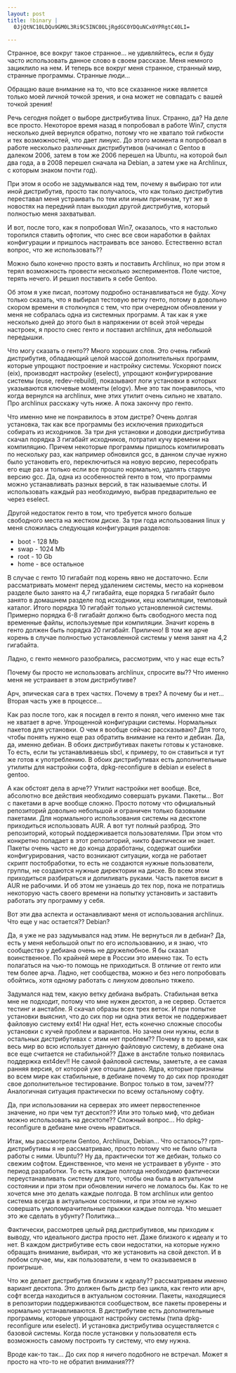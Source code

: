 ```yaml
--- 
layout: post
title: !binary |
  0JjQtNC10LDQu9GM0L3Ri9C5INC00LjRgdGC0YDQuNCx0YPRgtC40LI=

---
```

Странное, все вокруг такое странное... не удивляйтесь, если я буду часто использовать данное слово в своем рассказе. Меня немного зациклило на нем. И теперь все вокруг меня странное, странный мир, странные программы. Странные люди...

Обращаю ваше внимание на то, что все сказанное ниже является только моей личной точкой зрения, и она может не совпадать с вашей точкой зрения!

Речь сегодня пойдет о выборе дистрибутива linux. Странно, да? На деле все просто. Некоторое время назад я попробовал в работе Win7, спустя несколько дней вернулся обратно, потому что не хватало той гибкости и тех возможностей, что дает линукс. До этого момента я попробовал в работе несколько различных дистрибутивов (начинал с Gentoo в далеком 2006, затем в том же 2006 перешел на Ubuntu, на которой был два года, а в 2008 перешел сначала на Debian, а затем уже на Archlinux, с которым знаком почти год).

При этом я особо не задумывался над тем, почему я выбираю тот или иной дистрибутив, просто так получалось, что как только дистрибутив переставал меня устраивать по тем или иным причинам, тут же в новостях на передний план выходил другой дистрибутив, который полностью меня захватывал.

И вот, после того, как я попробовал Win7, оказалось, что я настолько торопился ставить офтопик, что снес все свои наработки в файлах конфигурации и пришлось настраивать все заново. Естественно встал вопрос, что же использовать??

Можно было конечно просто взять и поставить Archlinux, но при этом я терял возможность провести несколько экспериментов. Поле чистое, терять нечего. И решил поставить я себе Gentoo.

Об этом я уже писал, поэтому подробно останавливаться не буду. Хочу только сказать, что я выбирал тестовую ветку генто, потому в довольно скором времени я столкнулся с тем, что при очередном обновлении у меня не собралась одна из системных программ. А так как я уже несколько дней до этого был в напряжении от всей этой череды настроек, я просто снес генто и поставил archlinux, для небольшой передышки.

Что могу сказать о генто?? Много хороших слов. Это очень гибкий дистрибутив, обладающий целой массой дополнительных программ, которые упрощают построение и настройку системы. Ускоряют поиск (eix), производят настройку (eselect), упрощают конфигурирование системы (euse, redev-rebuild), показывают логи установки в которых указываются ключевые моменты (elogv). Мне это так понравилось, что когда вернулся на archlinux, мне этих утилит очень сильно не хватало. Про archlinux расскажу чуть ниже. А пока закончу про генто.

Что именно мне не понравилось в этом дистре? Очень долгая установка, так как все программы без исключения приходиться собирать из исходников. За три дня установки и доводки дистрибутива скачал порядка 3 гигабайт исходников, потратил кучу времени на компиляцию. Причем некоторые программы пришлось компилировать по нескольку раз, как например обновился gcc, в данном случае нужно было установить его, переключиться на новую версию, пересобрать его еще раз и только если все прошло нормально, удалять старую версию gcc. Да, одна из особенностей генто в том, что программы можно устанавливать разных версий, в так называемые слоты. И использовать каждый раз необходимую, выбрав предварительно ее через eselect.

Другой недостаток генто в том, что требуется много больше свободного места на жестком диске. За три года использования linux у меня сложилась следующая конфигурация разделов:
<ul>
	<li> boot - 128 Mb</li>
	<li> swap - 1024 Mb</li>
	<li> root - 10 Gb</li>
	<li> home - все остальное</li>
</ul>
В случае с генто 10 гигабайт под корень явно не достаточно. Если рассматривать момент перед удалением системы, место на корневом разделе было занято на 4,7 гигабайта, еще порядка 5 гигабайт было занято в домашнем разделе под исходники, кеш компиляции, темповый каталог. Итого порядка 10 гигабайт только установленной системы. Примерно порядка 6-8 гигабайт должно быть свободного места под временные файлы, используемые при компиляции. Значит корень в генто должен быть порядка 20 гигабайт. Прилично! В том же арче корень в случае полностью установленной системы у меня занят на 4,2 гигабайта.

Ладно, с генто немного разобрались, рассмотрим, что у нас еще есть?

Почему бы просто не использовать archlinux, спросите вы?? Что именно меня не устраивает в этом дистрибутиве?

Арч, эпическая сага в трех частях. Почему в трех? А почему бы и нет... Вторая часть уже в процессе...

Как раз после того, как я посидел в генто я понял, чего именно мне так не хватает в арче. Упрощенной конфигурации системы. Нормальных пакетов для установки. О чем я вообще сейчас рассказываю? Для того, чтобы понять нужно еще раз обратить внимание на генто и дебиан. Да, да, именно дебиан. В обоих дистрибутивах пакеты готовы к установке. То есть, если ты устанавливаешь sbcl, к примеру, то он ставиться и тут же готов к употреблению. В обоих дистрибутивах есть дополнительные утилиты для настройки софта, dpkg-reconfigure в debian и eselect в gentoo.

А как обстоят дела в арче?? Утилит настройки нет вообще. Все, абсолютно все действия необходимо совершать руками. Пакеты... Вот с пакетами в арче вообще сложно. Просто потому что официальный репозиторий довольно небольшой и ограничен только базовыми пакетами. Для нормального использования системы на десктопе приходиться использовать AUR. А вот тут полный разброд. Это репозиторий, который поддерживается пользователями. При этом что конкретно попадает в этот репозиторий, никто фактически не знает. Пакеты очень часто не до конца доработаны, содержат ошибки конфигурирования, часто возникают ситуации, когда не работает скрипт постобработки, то есть не создаются нужные пользователи, группы, не создаются нужные директории на диске. Во всем этом приходиться разбираться и допиливать руками. Часть пакетов висит в AUR не рабочими. И об этом не узнаешь до тех пор, пока не потратишь некоторую часть своего времени на попытку установить и заставить работать эту программу у себя.

Вот эти два аспекта и останавливают меня от использования archlinux. Что еще у нас остается?? Debian?

Да, я уже не раз задумывался над этим. Не вернуться ли в дебиан? Да, есть у меня небольшой опыт по его использованию, и я знаю, что сообщество у дебиана очень не дружелюбное. Я бы сказал воинственное. По крайней мере в России это именно так. То есть полагаться на чью-то помощь не приходиться. В отличие от генто или тем более арча. Ладно, нет сообщества, можно и без него попробовать обойтись, хотя одному работать с линухом довольно тяжело.

Задумался над тем, какую ветку дебиана выбрать. Стабильная ветка мне не подходит, потому что мне нужен десктоп, а не сервер. Остается тестинг и анстабле. Я скачал образы всех трех веток. И при попытке установки выяснил, что до сих пор ни одна этих веток не поддерживает файловую систему ext4! Ни одна! Нет, есть конечно сложные способы установки с кучей проблем и вариантов. Но зачем они нужны, если в остальных дистрибутивах с этим нет проблем?? Почему в то время, как весь мир во всю использует данную файловую систему, в дебиане она все еще считается не стабильной?? Даже в анстабле только появилась поддержка ext4dev!! Не самой файловой системы, заметьте, а ее самая ранняя версия, от которой уже отошли давно. Ядра, которые признаны во всем мире как стабильные, в дебиане почему то до сих пор проходят свое дополнительное тестирование. Вопрос только в том, зачем??? Аналогичная ситуация практически по всему остальному софту.

Да, при использовании на серверах это имеет первостепенное значение, но при чем тут десктоп?? Или это только миф, что дебиан можно использовать на десктопе?? Сложный вопрос... Но dpkg-reconfigure в дебиане мне очень нравиться.

Итак, мы рассмотрели Gentoo, Archlinux, Debian... Что осталось?? rpm-дистрибутивы я не рассматриваю, просто потому что не было опыта работы с ними. Ubuntu?? Ну да, практически тот же дебиан, только со свежим софтом. Единственное, что меня не устраивает в убунте - это период разработки. То есть каждые полгода необходимо фактически переустанавливать систему для того, чтобы она была в актуальном состоянии и при этом при обновлении ничего не ломалось бы. Как то не хочется мне это делать каждые полгода. В том archlinux или gentoo система всегда в актуальном состоянии, и при этом не нужно совершать умопомрачительные прыжки каждые полгода. Что мешает это же сделать в убунту? Политика...

Фактически, рассмотрев целый ряд дистрибутивов, мы приходим к выводу, что идеального дистра просто нет. Даже близкого к идеалу и то нет. В каждом дистрибутиве есть свои недостатки, на которые нужно обращать внимание, выбирая, что же установить на свой декстоп. И в любом случае, мы, как пользователи, в чем то оказываемся в проигрыше.

Что же делает дистрибутив близким к идеалу?? рассматриваем именно вариант десктопа. Это должен быть дистр без цикла, как генто или арч, софт всегда находиться в актуальном состоянии. Пакеты, находящиеся в репозитории поддерживаются сообществом, все пакеты проверены и нормально устанавливаются. В дистрибутиве есть дополнительные программы, которые упрощают настройку системы (типа dpkg-reconfigure или eselect). И установка дистрибутива осуществляется с базовой системы. Когда после установки у пользователя есть возможность самому построить ту систему, что ему нужна.

Вроде как-то так... До сих пор я ничего подобного не встречал. Может я просто на что-то не обратил внимания???
